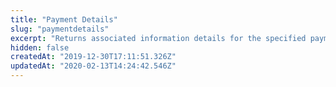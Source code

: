```yaml
---
title: "Payment Details"
slug: "paymentdetails"
excerpt: "Returns associated information details for the specified payment id."
hidden: false
createdAt: "2019-12-30T17:11:51.326Z"
updatedAt: "2020-02-13T14:24:42.546Z"
---
```

